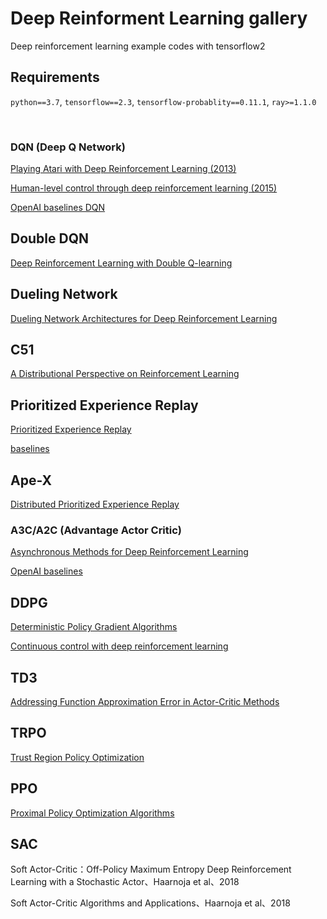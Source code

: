 # Deep Reinforment Learning gallery

Deep reinforcement learning example codes with tensorflow2

## Requirements

`python==3.7`, `tensorflow==2.3`, `tensorflow-probablity==0.11.1`, `ray>=1.1.0`

<br>


### DQN (Deep Q Network)

[Playing Atari with Deep Reinforcement Learning (2013)](https://arxiv.org/abs/1312.5602)

[Human-level control through deep reinforcement learning (2015)](https://www.nature.com/articles/nature14236.)


[OpenAI baselines DQN](https://openai.com/blog/openai-baselines-dqn/)


## Double DQN

[Deep Reinforcement Learning with Double Q-learning](https://arxiv.org/abs/1509.06461)


## Dueling Network

[Dueling Network Architectures for Deep Reinforcement Learning](https://arxiv.org/abs/1511.06581)


## C51

[A Distributional Perspective on Reinforcement Learning](https://arxiv.org/abs/1707.06887)


## Prioritized Experience Replay

[Prioritized Experience Replay](https://arxiv.org/abs/1511.05952)

[baselines](https://github.com/openai/baselines/blob/master/baselines/deepq/replay_buffer.py)


## Ape-X

[Distributed Prioritized Experience Replay](https://arxiv.org/pdf/1803.00933.pdf)


### A3C/A2C (Advantage Actor Critic)

[Asynchronous Methods for Deep Reinforcement Learning](https://arxiv.org/abs/1602.01783)


[OpenAI baselines](https://openai.com/blog/baselines-acktr-a2c/)


## DDPG

[Deterministic Policy Gradient Algorithms](http://proceedings.mlr.press/v32/silver14.pdf)

[Continuous control with deep reinforcement learning](https://arxiv.org/abs/1509.02971)


## TD3

[Addressing Function Approximation Error in Actor-Critic Methods](https://arxiv.org/abs/1802.09477)

## TRPO

[Trust Region Policy Optimization](https://arxiv.org/abs/1502.05477)


## PPO

[Proximal Policy Optimization Algorithms](https://arxiv.org/abs/1707.06347)



## SAC

Soft Actor-Critic：Off-Policy Maximum Entropy Deep Reinforcement Learning with a Stochastic Actor、Haarnoja et al、2018

Soft Actor-Critic Algorithms and Applications、Haarnoja et al、2018


